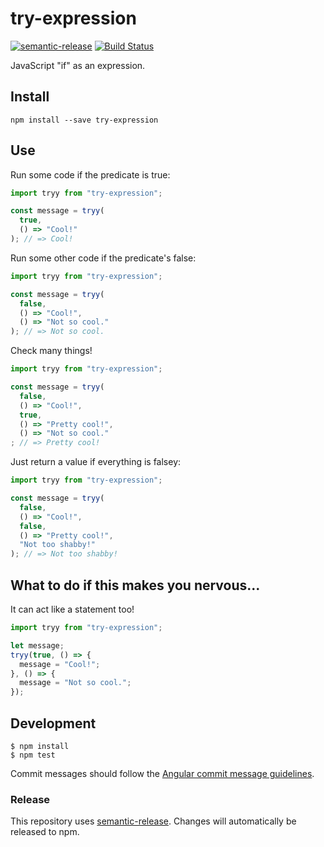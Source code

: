 # try-expression

[![semantic-release](https://img.shields.io/badge/%20%20%F0%9F%93%A6%F0%9F%9A%80-semantic--release-e10079.svg?style=flat-square)](https://github.com/semantic-release/semantic-release) [![Build Status](https://travis-ci.org/phuu/try-expression.svg?branch=master)](https://travis-ci.org/phuu/try-expression)

JavaScript "if" as an expression.

## Install

```
npm install --save try-expression
```

## Use

Run some code if the predicate is true:

```js
import tryy from "try-expression";

const message = tryy(
  true,
  () => "Cool!"
); // => Cool!
```

Run some other code if the predicate's false:

```js
import tryy from "try-expression";

const message = tryy(
  false,
  () => "Cool!",
  () => "Not so cool."
); // => Not so cool.
```

Check many things!

```js
import tryy from "try-expression";

const message = tryy(
  false,
  () => "Cool!",
  true,
  () => "Pretty cool!",
  () => "Not so cool."
; // => Pretty cool!
```

Just return a value if everything is falsey:

```js
import tryy from "try-expression";

const message = tryy(
  false,
  () => "Cool!",
  false,
  () => "Pretty cool!",
  "Not too shabby!"
); // => Not too shabby!
```

## What to do if this makes you nervous...

It can act like a statement too!

```js
import tryy from "try-expression";

let message;
tryy(true, () => {
  message = "Cool!";
}, () => {
  message = "Not so cool.";
});
```

## Development

```
$ npm install
$ npm test
```

Commit messages should follow the [Angular commit message guidelines](https://github.com/angular/angular.js/blob/master/CONTRIBUTING.md#commit).

### Release

This repository uses [semantic-release](https://github.com/semantic-release/semantic-release). Changes will automatically be released to npm.
